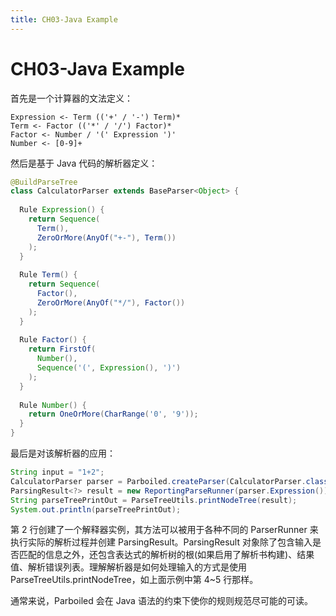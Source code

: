 ```yaml
---
title: CH03-Java Example
---
```


# CH03-Java Example

首先是一个计算器的文法定义：

```
Expression <- Term (('+' / '-') Term)*
Term <- Factor (('*' / '/') Factor)*
Factor <- Number / '(' Expression ')'
Number <- [0-9]+
```

然后是基于 Java 代码的解析器定义：

```java
@BuildParseTree
class CalculatorParser extends BaseParser<Object> {
  
  Rule Expression() {
    return Sequence(
      Term(),
      ZeroOrMore(AnyOf("+-"), Term())
    );
  }
  
  Rule Term() {
    return Sequence(
      Factor(),
      ZeroOrMore(AnyOf("*/"), Factor())
    );
  }
  
  Rule Factor() {
    return FirstOf(
      Number(),
      Sequence('(', Expression(), ')')
    );
  }
  
  Rule Number() {
    return OneOrMore(CharRange('0', '9'));
  }
}
```

最后是对该解析器的应用：

```java
String input = "1+2";
CalculatorParser parser = Parboiled.createParser(CalculatorParser.class);
ParsingResult<?> result = new ReportingParseRunner(parser.Expression()).run(input);
String parseTreePrintOut = ParseTreeUtils.printNodeTree(result);
System.out.println(parseTreePrintOut);
```

第 2 行创建了一个解释器实例，其方法可以被用于各种不同的 ParserRunner 来执行实际的解析过程并创建 ParsingResult。ParsingResult 对象除了包含输入是否匹配的信息之外，还包含表达式的解析树的根(如果启用了解析书构建)、结果值、解析错误列表。理解解析器是如何处理输入的方式是使用 ParseTreeUtils.printNodeTree，如上面示例中第 4~5 行那样。

通常来说，Parboiled 会在 Java 语法的约束下使你的规则规范尽可能的可读。